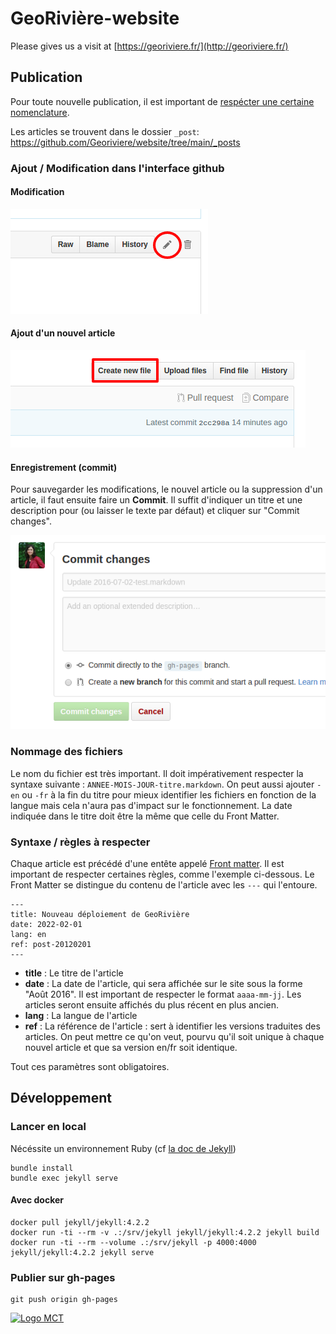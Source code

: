 # GeoRivière-website
Please gives us a visit at [https://georiviere.fr/](http://georiviere.fr/)


## Publication

Pour toute nouvelle publication, il est important de [respécter une certaine nomenclature](#nommage-des-fichiers).

Les articles se trouvent dans le dossier `_post`:  
https://github.com/Georiviere/website/tree/main/_posts

### Ajout / Modification dans l'interface github

#### Modification
 ![](assets/img/tuto/step-1.png)


#### Ajout d'un nouvel article
 ![](assets/img/tuto/step-2.png)


#### Enregistrement (commit)
Pour sauvegarder les modifications, le nouvel article ou la suppression d'un article, il faut ensuite faire un **Commit**. Il suffit d'indiquer un titre et une description pour (ou laisser le texte par défaut) et cliquer sur "Commit changes".

 ![](assets/img/tuto/step-3.png)


### Nommage des fichiers

Le nom du fichier est très important. Il doit impérativement respecter la syntaxe suivante : `ANNEE-MOIS-JOUR-titre.markdown`. On peut aussi ajouter `-en` ou `-fr` à la fin du titre pour mieux identifier les fichiers en fonction de la langue mais cela n'aura pas d'impact sur le fonctionnement. La date indiquée dans le titre doit être la même que celle du Front Matter.


### Syntaxe / règles à respecter

Chaque article est précédé d'une entête appelé [Front matter](https://jekyllrb.com/docs/frontmatter/). Il est important de respecter certaines règles, comme l'exemple ci-dessous. Le Front Matter se distingue du contenu de l'article avec les `---` qui l'entoure.

```
---
title: Nouveau déploiement de GeoRivière
date: 2022-02-01
lang: en
ref: post-20120201
---
```

- **title** : Le titre de l'article
- **date** : La date de l'article, qui sera affichée sur le site sous la forme "Août 2016". Il est important de respecter le format `aaaa-mm-jj`. Les articles seront ensuite affichés du plus récent en plus ancien.
- **lang** : La langue de l'article
- **ref** : La référence de l'article : sert à identifier les versions traduites des articles. On peut mettre ce qu'on veut, pourvu qu'il soit unique à chaque nouvel article et que sa version en/fr soit identique.

Tout ces paramètres sont obligatoires.


## Développement

### Lancer en local

Nécéssite un environnement Ruby (cf [la doc de Jekyll](https://jekyllrb.com/docs/installation/))

```
bundle install
bundle exec jekyll serve
```
#### Avec docker

```
docker pull jekyll/jekyll:4.2.2
docker run -ti --rm -v .:/srv/jekyll jekyll/jekyll:4.2.2 jekyll build
docker run -ti --rm --volume .:/srv/jekyll -p 4000:4000 jekyll/jekyll:4.2.2 jekyll serve
```
### Publier sur gh-pages

```
git push origin gh-pages
```
<a href="https://territoires.makina-corpus.com/"><img src="https://geotrek.fr/assets/img/logo_makina.svg" alt="Logo MCT" width="125"></a>
